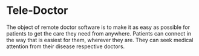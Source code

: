 # Tele-Doctor
The object of remote doctor software is to make it as easy as possible for patients to get the care they need from anywhere. Patients can connect in the way that is easiest for them, wherever they are. They can seek medical attention from their disease respective doctors.
